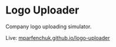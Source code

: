 # Logo Uploader

Company logo uploading simulator.

Live: [mparfenchuk.github.io/logo-uploader](https://mparfenchuk.github.io/logo-uploader/)
